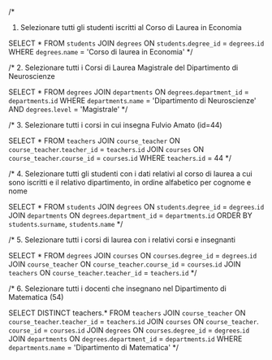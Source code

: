 /*
1. Selezionare tutti gli studenti iscritti al Corso di Laurea in Economia

SELECT *
FROM `students`
JOIN `degrees` ON `students`.`degree_id` = `degrees`.`id`
WHERE `degrees`.`name` = 'Corso di laurea in Economia'
*/

/*
2. Selezionare tutti i Corsi di Laurea Magistrale del Dipartimento di Neuroscienze

SELECT *
FROM `degrees`
JOIN `departments` ON `degrees`.`department_id` = `departments`.`id`
WHERE `departments`.`name` = 'Dipartimento di Neuroscienze' AND `degrees`.`level` = 'Magistrale'
*/


/*
3. Selezionare tutti i corsi in cui insegna Fulvio Amato (id=44)

SELECT *
FROM `teachers`
JOIN `course_teacher` ON `course_teacher`.`teacher_id` = `teachers`.`id`
JOIN `courses` ON `course_teacher`.`course_id` = `courses`.`id`
WHERE `teachers`.`id` = 44
*/


/*
4. Selezionare tutti gli studenti con i dati relativi al corso di laurea a cui sono iscritti e il relativo dipartimento, 
in ordine alfabetico per cognome e nome

SELECT *
FROM `students`
JOIN `degrees` ON `students`.`degree_id` = `degrees`.`id`
JOIN `departments` ON `degrees`.`department_id` = `departments`.`id`
ORDER BY `students`.`surname`, `students`.`name`
*/


/*
5. Selezionare tutti i corsi di laurea con i relativi corsi e insegnanti

SELECT *
FROM `degrees`
JOIN `courses` ON `courses`.`degree_id` = `degrees`.`id`
JOIN `course_teacher` ON `course_teacher`.`course_id` = `courses`.`id`
JOIN `teachers` ON `course_teacher`.`teacher_id` = `teachers`.`id`
*/


/*
6. Selezionare tutti i docenti che insegnano nel Dipartimento di Matematica (54)

SELECT DISTINCT teachers.*
FROM `teachers`
JOIN `course_teacher` ON `course_teacher`.`teacher_id` = `teachers`.`id`
JOIN `courses` ON `course_teacher`. `course_id` = `courses`.`id`
JOIN `degrees` ON `courses`.`degree_id` = `degrees`.`id`
JOIN `departments` ON `degrees`.`department_id` = `departments`.`id` 
WHERE `departments`.`name` = 'Dipartimento di Matematica'
*/